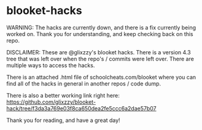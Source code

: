 # blooket-hacks

WARNING: The hacks are currently down, and there is a fix currently being worked on.
Thank you for understanding, and keep checking back on this repo.



















DISCLAIMER: These are @glixzzy's blooket hacks. There is a version 4.3 tree that was left over when the repo's / commits were left over.
There are multiple ways to access the hacks.

There is an attached .html file of schoolcheats.com/blooket where you can find all of the hacks in general in another repos / code dump.

There is also a better working link right here: https://github.com/glixzzy/blooket-hack/tree/f3da3a769e03f8ca650dea2fe5ccc6a2dae57b07

Thank you for reading, and have a great day!
